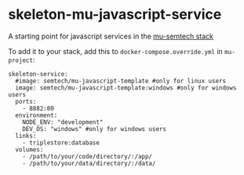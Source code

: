 # skeleton-mu-javascript-service
A starting point for javascript services in the [mu-semtech stack](https://github.com/mu-semtech/mu-project)

To add it to your stack, add this to `docker-compose.override.yml` in `mu-project`:

```
skeleton-service:
  #image: semtech/mu-javascript-template #only for linux users
  image: semtech/mu-javascript-template:windows #only for windows users
  ports:
    - 8882:80
  environment:
    NODE_ENV: "development"
    DEV_OS: "windows" #only for windows users
  links:
    - triplestore:database
  volumes:
    - /path/to/your/code/directory/:/app/
    - /path/to/your/data/directory/:/data/
```
